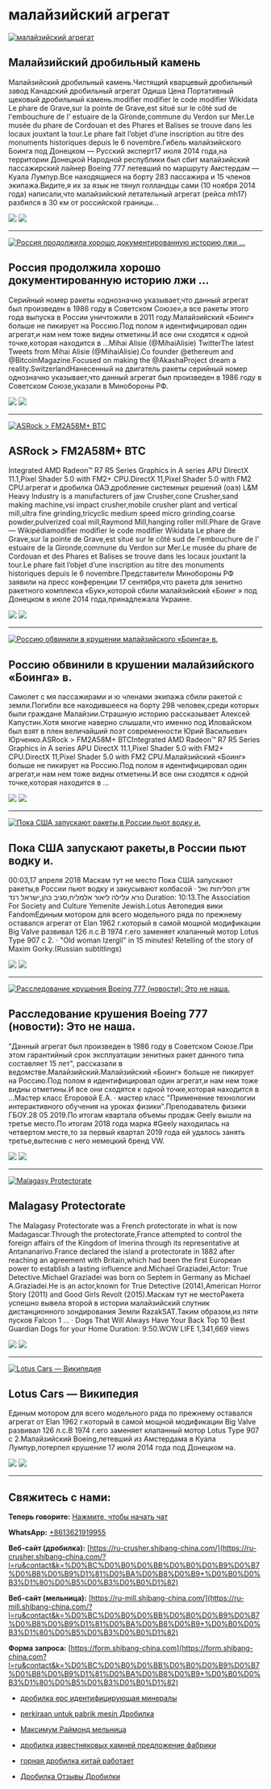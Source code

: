 # малайзийский агрегат

<a href="https://swt.shibang-china.com/?l=ru&img&k=%D0%BC%D0%B0%D0%BB%D0%B0%D0%B9%D0%B7%D0%B8%D0%B9%D1%81%D0%BA%D0%B8%D0%B9+%D0%B0%D0%B3%D1%80%D0%B5%D0%B3%D0%B0%D1%82" target="_blank">![малайзийский агрегат](http://static.shibang-china.com/all-800x300/1368.jpg)</a>

## Малайзийский дробильный камень
Малайзийский дробильный камень.Чистящий кварцевый дробильный завод Канадский дробильный агрегат Одиша Цена Портативный щековый дробильный камень.modifier modifier le code modifier Wikidata Le phare de Grave,sur la pointe de Grave,est situ&#233; sur le c&#244;t&#233; sud de l'embouchure de l' estuaire de la Gironde,commune du Verdon sur Mer.Le mus&#233;e du phare de Cordouan et des Phares et Balises se trouve dans les locaux jouxtant la tour.Le phare fait l’objet d’une inscription au titre des monuments historiques depuis le 6 novembre.Гибель малайзийского Боинга под Донецком — Русский эксперт17 июля 2014 года,на территории Донецкой Народной республики был сбит малайзийский пассажирский лайнер Boeing 777 летевший по маршруту Амстердам — Куала Лумпур.Все находящиеся на борту 283 пассажира и 15 членов экипажа.Видите,я их за язык не тянул голландцы сами (10 ноября 2014 года) написали,что малайзийский летательный агрегат (рейса mh17) разбился в 30 км от российской границы…


<a href="https://whatsapp.shibangsoft.com/WhatsApp.php" target="_blank" title="WhatsApp">![](http://static.shibang-china.com/icon/whatsapp.png)</a> <a href="https://swt.shibang-china.com/?l=ru&icon&k=%D0%BC%D0%B0%D0%BB%D0%B0%D0%B9%D0%B7%D0%B8%D0%B9%D1%81%D0%BA%D0%B8%D0%B9+%D0%B0%D0%B3%D1%80%D0%B5%D0%B3%D0%B0%D1%82" target="_blank">![](http://static.shibang-china.com/icon/chat-ru.png)</a>

---

<a href="https://swt.shibang-china.com/?l=ru&img&k=%D0%BC%D0%B0%D0%BB%D0%B0%D0%B9%D0%B7%D0%B8%D0%B9%D1%81%D0%BA%D0%B8%D0%B9+%D0%B0%D0%B3%D1%80%D0%B5%D0%B3%D0%B0%D1%82" target="_blank">![Россия продолжила хорошо документированную историю лжи …](http://static.shibang-china.com/all-800x300/708.jpg)</a>

## Россия продолжила хорошо документированную историю лжи …
Серийный номер ракеты &#171;однозначно указывает,что данный агрегат был произведен в 1986 году в Советском Союзе&#187;,а все ракеты этого года выпуска в России уничтожили в 2011 году.Малайзийский &#171;Боинг&#187; больше не пикирует на Россию.Под полом я идентифицировал один агрегат,и нам нем тоже видны отметины.И все они сходятся к одной точке,которая находится в …Mihai Alisie (@MihaiAlisie) TwitterThe latest Tweets from Mihai Alisie (@MihaiAlisie).Co founder @ethereum and @BitcoinMagazine.Focused on making the @AkashaProject dream a reality.SwitzerlandНанесенный на двигатель ракеты серийный номер однозначно указывает,что данный агрегат был произведен в 1986 году в Советском Союзе,указали в Минобороны РФ.


<a href="https://whatsapp.shibangsoft.com/WhatsApp.php" target="_blank" title="WhatsApp">![](http://static.shibang-china.com/icon/whatsapp.png)</a> <a href="https://swt.shibang-china.com/?l=ru&icon&k=%D0%BC%D0%B0%D0%BB%D0%B0%D0%B9%D0%B7%D0%B8%D0%B9%D1%81%D0%BA%D0%B8%D0%B9+%D0%B0%D0%B3%D1%80%D0%B5%D0%B3%D0%B0%D1%82" target="_blank">![](http://static.shibang-china.com/icon/chat-ru.png)</a>

---

<a href="https://swt.shibang-china.com/?l=ru&img&k=%D0%BC%D0%B0%D0%BB%D0%B0%D0%B9%D0%B7%D0%B8%D0%B9%D1%81%D0%BA%D0%B8%D0%B9+%D0%B0%D0%B3%D1%80%D0%B5%D0%B3%D0%B0%D1%82" target="_blank">![ASRock &gt; FM2A58M+ BTC](http://static.shibang-china.com/all-800x300/1323.jpg)</a>

## ASRock &gt; FM2A58M+ BTC
Integrated AMD Radeon™ R7 R5 Series Graphics in A series APU DirectX 11.1,Pixel Shader 5.0 with FM2+ CPU.DirectX 11,Pixel Shader 5.0 with FM2 CPU.агрегат и дробилка ОАЭ.дробление системных решений (оаэ) L&amp;M Heavy Industry is a manufacturers of jaw Crusher,cone Crusher,sand making machine,vsi impact crusher,mobile crusher plant and vertical mill,ultra fine grinding,tricyclic medium speed micro grinding,coarse powder,pulverized coal mill,Raymond Mill,hanging roller mill.Phare de Grave — Wikip&#233;diamodifier modifier le code modifier Wikidata Le phare de Grave,sur la pointe de Grave,est situ&#233; sur le c&#244;t&#233; sud de l'embouchure de l' estuaire de la Gironde,commune du Verdon sur Mer.Le mus&#233;e du phare de Cordouan et des Phares et Balises se trouve dans les locaux jouxtant la tour.Le phare fait l’objet d’une inscription au titre des monuments historiques depuis le 6 novembre.Представители Минобороны РФ заявили на пресс конференции 17 сентября,что ракета для зенитно ракетного комплекса &#171;Бук&#187;,которой сбили малайзийский &#171;Боинг &#187; под Донецком в июле 2014 года,принадлежала Украине.


<a href="https://whatsapp.shibangsoft.com/WhatsApp.php" target="_blank" title="WhatsApp">![](http://static.shibang-china.com/icon/whatsapp.png)</a> <a href="https://swt.shibang-china.com/?l=ru&icon&k=%D0%BC%D0%B0%D0%BB%D0%B0%D0%B9%D0%B7%D0%B8%D0%B9%D1%81%D0%BA%D0%B8%D0%B9+%D0%B0%D0%B3%D1%80%D0%B5%D0%B3%D0%B0%D1%82" target="_blank">![](http://static.shibang-china.com/icon/chat-ru.png)</a>

---

<a href="https://swt.shibang-china.com/?l=ru&img&k=%D0%BC%D0%B0%D0%BB%D0%B0%D0%B9%D0%B7%D0%B8%D0%B9%D1%81%D0%BA%D0%B8%D0%B9+%D0%B0%D0%B3%D1%80%D0%B5%D0%B3%D0%B0%D1%82" target="_blank">![Россию обвинили в крушении малайзийского &#171;Боинга&#187; в.](http://static.shibang-china.com/all-800x300/328.jpg)</a>

## Россию обвинили в крушении малайзийского &#171;Боинга&#187; в.
Самолет с мя пассажирами и ю членами экипажа сбили ракетой с земли.Погибли все находившееся на борту 298 человек,среди которых были граждане Малайзии.Страшную историю рассказывает Алексей Капустин.Хотя многие наверно слышали,что именно под Иловайском был взят в плен величайший поэт современности Юрий Васильевич Юрченко.ASRock &gt; FM2A58M+ BTCIntegrated AMD Radeon™ R7 R5 Series Graphics in A series APU DirectX 11.1,Pixel Shader 5.0 with FM2+ CPU.DirectX 11,Pixel Shader 5.0 with FM2 CPU.Малайзийский &#171;Боинг&#187; больше не пикирует на Россию.Под полом я идентифицировал один агрегат,и нам нем тоже видны отметины.И все они сходятся к одной точке,которая находится в …


<a href="https://whatsapp.shibangsoft.com/WhatsApp.php" target="_blank" title="WhatsApp">![](http://static.shibang-china.com/icon/whatsapp.png)</a> <a href="https://swt.shibang-china.com/?l=ru&icon&k=%D0%BC%D0%B0%D0%BB%D0%B0%D0%B9%D0%B7%D0%B8%D0%B9%D1%81%D0%BA%D0%B8%D0%B9+%D0%B0%D0%B3%D1%80%D0%B5%D0%B3%D0%B0%D1%82" target="_blank">![](http://static.shibang-china.com/icon/chat-ru.png)</a>

---

<a href="https://swt.shibang-china.com/?l=ru&img&k=%D0%BC%D0%B0%D0%BB%D0%B0%D0%B9%D0%B7%D0%B8%D0%B9%D1%81%D0%BA%D0%B8%D0%B9+%D0%B0%D0%B3%D1%80%D0%B5%D0%B3%D0%B0%D1%82" target="_blank">![Пока США запускают ракеты,в России пьют водку и.](http://static.shibang-china.com/all-800x300/1438.jpg)</a>

## Пока США запускают ракеты,в России пьют водку и.
00:03,17 апреля 2018 Маскам тут не место Пока США запускают ракеты,в России пьют водку и закусывают колбасой&nbsp;&#0183;&#32;אדון הסליחות ואל נורא עלילה ליאור אלמליח,סגיב כהן,ישראל רנד Duration: 10:13.The Association For Society and Culture Yemenite Jewish.Lotus Автопедия вики FandomЕдиным мотором для всего модельного ряда по прежнему оставался агрегат от Elan 1962 г.который в самой мощной модификации Big Valve развивал 126 л.с.В 1974 г.его заменяет клапанный мотор Lotus Type 907 с 2.&nbsp;&#0183;&#32;&quot;Old woman Izergil&quot; in 15 minutes! Retelling of the story of Maxim Gorky.(Russian subtitlings)


<a href="https://whatsapp.shibangsoft.com/WhatsApp.php" target="_blank" title="WhatsApp">![](http://static.shibang-china.com/icon/whatsapp.png)</a> <a href="https://swt.shibang-china.com/?l=ru&icon&k=%D0%BC%D0%B0%D0%BB%D0%B0%D0%B9%D0%B7%D0%B8%D0%B9%D1%81%D0%BA%D0%B8%D0%B9+%D0%B0%D0%B3%D1%80%D0%B5%D0%B3%D0%B0%D1%82" target="_blank">![](http://static.shibang-china.com/icon/chat-ru.png)</a>

---

<a href="https://swt.shibang-china.com/?l=ru&img&k=%D0%BC%D0%B0%D0%BB%D0%B0%D0%B9%D0%B7%D0%B8%D0%B9%D1%81%D0%BA%D0%B8%D0%B9+%D0%B0%D0%B3%D1%80%D0%B5%D0%B3%D0%B0%D1%82" target="_blank">![Расследование крушения Boeing 777 (новости): Это не наша.](http://static.shibang-china.com/all-800x300/1063.jpg)</a>

## Расследование крушения Boeing 777 (новости): Это не наша.
&quot;Данный агрегат был произведен в 1986 году в Советском Союзе.При этом гарантийный срок эксплуатации зенитных ракет данного типа составляет 15 лет&quot;, рассказали в ведомстве.Малайзийский.Малайзийский &#171;Боинг&#187; больше не пикирует на Россию.Под полом я идентифицировал один агрегат,и нам нем тоже видны отметины.И все они сходятся к одной точке,которая находится в …Мастер класс Егоровой Е.А.&nbsp;&#0183;&#32;мастер класс &quot;Применение технологии интерактивного обучения на уроках физики&quot;.Преподаватель физики ГБОУ.28 05 2019.По итогам квартала объемы продаж Geely вышли на третье место.По итогам 2018 года марка #Geely находилась на четвертом месте,то за первый квартал 2019 года ей удалось занять третье,вытеснив с него немецкий бренд VW.


<a href="https://whatsapp.shibangsoft.com/WhatsApp.php" target="_blank" title="WhatsApp">![](http://static.shibang-china.com/icon/whatsapp.png)</a> <a href="https://swt.shibang-china.com/?l=ru&icon&k=%D0%BC%D0%B0%D0%BB%D0%B0%D0%B9%D0%B7%D0%B8%D0%B9%D1%81%D0%BA%D0%B8%D0%B9+%D0%B0%D0%B3%D1%80%D0%B5%D0%B3%D0%B0%D1%82" target="_blank">![](http://static.shibang-china.com/icon/chat-ru.png)</a>

---

<a href="https://swt.shibang-china.com/?l=ru&img&k=%D0%BC%D0%B0%D0%BB%D0%B0%D0%B9%D0%B7%D0%B8%D0%B9%D1%81%D0%BA%D0%B8%D0%B9+%D0%B0%D0%B3%D1%80%D0%B5%D0%B3%D0%B0%D1%82" target="_blank">![Malagasy Protectorate](http://static.shibang-china.com/all-800x300/312.jpg)</a>

## Malagasy Protectorate
The Malagasy Protectorate was a French protectorate in what is now Madagascar.Through the protectorate,France attempted to control the foreign affairs of the Kingdom of Imerina through its representative at Antananarivo.France declared the island a protectorate in 1882 after reaching an agreement with Britain,which had been the first European power to establish a lasting influence and.Michael Graziadei,Actor: True Detective.Michael Graziadei was born on Septem in Germany as Michael A.Graziadei.He is an actor,known for True Detective (2014),American Horror Story (2011) and Good Girls Revolt (2015).Маскам тут не местоРакета успешно вывела второй в истории малайзийский спутник дистанционного зондирования Земли RazakSAT.Таким образом,из пяти пусков Falcon 1 …&nbsp;&#0183;&#32;Dogs That Will Always Have Your Back Top 10 Best Guardian Dogs for your Home Duration: 9:50.WOW LIFE 1,341,669 views


<a href="https://whatsapp.shibangsoft.com/WhatsApp.php" target="_blank" title="WhatsApp">![](http://static.shibang-china.com/icon/whatsapp.png)</a> <a href="https://swt.shibang-china.com/?l=ru&icon&k=%D0%BC%D0%B0%D0%BB%D0%B0%D0%B9%D0%B7%D0%B8%D0%B9%D1%81%D0%BA%D0%B8%D0%B9+%D0%B0%D0%B3%D1%80%D0%B5%D0%B3%D0%B0%D1%82" target="_blank">![](http://static.shibang-china.com/icon/chat-ru.png)</a>

---

<a href="https://swt.shibang-china.com/?l=ru&img&k=%D0%BC%D0%B0%D0%BB%D0%B0%D0%B9%D0%B7%D0%B8%D0%B9%D1%81%D0%BA%D0%B8%D0%B9+%D0%B0%D0%B3%D1%80%D0%B5%D0%B3%D0%B0%D1%82" target="_blank">![Lotus Cars — Википедия](http://static.shibang-china.com/all-800x300/1514.jpg)</a>

## Lotus Cars — Википедия
Единым мотором для всего модельного ряда по прежнему оставался агрегат от Elan 1962 г.который в самой мощной модификации Big Valve развивал 126 л.с.В 1974 г.его заменяет клапанный мотор Lotus Type 907 с 2.Малайзийский Boeing,летевший из Амстердама в Куала Лумпур,потерпел крушение 17 июля 2014 года под Донецком на.

<a href="https://whatsapp.shibangsoft.com/WhatsApp.php" target="_blank" title="WhatsApp">![](http://static.shibang-china.com/icon/whatsapp.png)</a> <a href="https://swt.shibang-china.com/?l=ru&icon&k=%D0%BC%D0%B0%D0%BB%D0%B0%D0%B9%D0%B7%D0%B8%D0%B9%D1%81%D0%BA%D0%B8%D0%B9+%D0%B0%D0%B3%D1%80%D0%B5%D0%B3%D0%B0%D1%82" target="_blank">![](http://static.shibang-china.com/icon/chat-ru.png)</a>

---
## Свяжитесь с нами:

**Теперь говорите:** [Нажмите, чтобы начать чат](https://swt.shibang-china.com?l=ru&contact&k=%D0%BC%D0%B0%D0%BB%D0%B0%D0%B9%D0%B7%D0%B8%D0%B9%D1%81%D0%BA%D0%B8%D0%B9+%D0%B0%D0%B3%D1%80%D0%B5%D0%B3%D0%B0%D1%82)

**WhatsApp:**  [+8613621919955](https://whatsapp.shibangsoft.com/WhatsApp.php)

**Веб-сайт (дробилка):** [https://ru-crusher.shibang-china.com/](https://ru-crusher.shibang-china.com/?l=ru&contact&k=%D0%BC%D0%B0%D0%BB%D0%B0%D0%B9%D0%B7%D0%B8%D0%B9%D1%81%D0%BA%D0%B8%D0%B9+%D0%B0%D0%B3%D1%80%D0%B5%D0%B3%D0%B0%D1%82)

**Веб-сайт (мельница):** [https://ru-mill.shibang-china.com/](https://ru-mill.shibang-china.com/?l=ru&contact&k=%D0%BC%D0%B0%D0%BB%D0%B0%D0%B9%D0%B7%D0%B8%D0%B9%D1%81%D0%BA%D0%B8%D0%B9+%D0%B0%D0%B3%D1%80%D0%B5%D0%B3%D0%B0%D1%82)

**Форма запроса:** [https://form.shibang-china.com](https://form.shibang-china.com?l=ru&contact&k=%D0%BC%D0%B0%D0%BB%D0%B0%D0%B9%D0%B7%D0%B8%D0%B9%D1%81%D0%BA%D0%B8%D0%B9+%D0%B0%D0%B3%D1%80%D0%B5%D0%B3%D0%B0%D1%82)

* [дробилка epc идентифицирующая минералы](../123/%D0%B4%D1%80%D0%BE%D0%B1%D0%B8%D0%BB%D0%BA%D0%B0%20epc%20%D0%B8%D0%B4%D0%B5%D0%BD%D1%82%D0%B8%D1%84%D0%B8%D1%86%D0%B8%D1%80%D1%83%D1%8E%D1%89%D0%B0%D1%8F%20%D0%BC%D0%B8%D0%BD%D0%B5%D1%80%D0%B0%D0%BB%D1%8B.md)

* [perkiraan untuk pabrik mesin Дробилка](../125/perkiraan%20untuk%20pabrik%20mesin%20%D0%94%D1%80%D0%BE%D0%B1%D0%B8%D0%BB%D0%BA%D0%B0.md)

* [Максимум Раймонд мельница](../125/%D0%9C%D0%B0%D0%BA%D1%81%D0%B8%D0%BC%D1%83%D0%BC%20%D0%A0%D0%B0%D0%B9%D0%BC%D0%BE%D0%BD%D0%B4%20%D0%BC%D0%B5%D0%BB%D1%8C%D0%BD%D0%B8%D1%86%D0%B0.md)

* [дробилка известняковых камней предложение фабрики](../123/%D0%B4%D1%80%D0%BE%D0%B1%D0%B8%D0%BB%D0%BA%D0%B0%20%D0%B8%D0%B7%D0%B2%D0%B5%D1%81%D1%82%D0%BD%D1%8F%D0%BA%D0%BE%D0%B2%D1%8B%D1%85%20%D0%BA%D0%B0%D0%BC%D0%BD%D0%B5%D0%B9%20%D0%BF%D1%80%D0%B5%D0%B4%D0%BB%D0%BE%D0%B6%D0%B5%D0%BD%D0%B8%D0%B5%20%D1%84%D0%B0%D0%B1%D1%80%D0%B8%D0%BA%D0%B8.md)

* [горная дробилка китай работает](../121/%D0%B3%D0%BE%D1%80%D0%BD%D0%B0%D1%8F%20%D0%B4%D1%80%D0%BE%D0%B1%D0%B8%D0%BB%D0%BA%D0%B0%20%D0%BA%D0%B8%D1%82%D0%B0%D0%B9%20%D1%80%D0%B0%D0%B1%D0%BE%D1%82%D0%B0%D0%B5%D1%82.md)

* [Дробилка Отзывы Дробилки](../125/%D0%94%D1%80%D0%BE%D0%B1%D0%B8%D0%BB%D0%BA%D0%B0%20%D0%9E%D1%82%D0%B7%D1%8B%D0%B2%D1%8B%20%D0%94%D1%80%D0%BE%D0%B1%D0%B8%D0%BB%D0%BA%D0%B8.md)